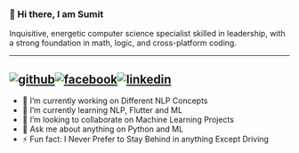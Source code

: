 ### 👋 Hi there, I am Sumit  

Inquisitive, energetic computer science specialist skilled in leadership, with a strong foundation in math, logic, and cross-platform coding.

<!--
**sumitkhamar2260/sumitkhamar2260** is a ✨ _special_ ✨ repository because its `README.md` (this file) appears on your GitHub profile.

Here are some ideas to get you started:
-->

---
[![github](https://cloud.githubusercontent.com/assets/17016297/18839843/0e06a67a-83d2-11e6-993a-b35a182500e0.png)][1][![facebook](https://neilpatel.com/wp-content/uploads/2017/05/LinkedIn.jpg)][2][![linkedin](https://cloud.githubusercontent.com/assets/17016297/18839848/0fc7e74e-83d2-11e6-8c6a-277fc9d6e067.png)][3]
---



- 🔭 I’m currently working on Different NLP Concepts
- 🌱 I’m currently learning NLP, Flutter and ML
- 👯 I’m looking to collaborate on Machine Learning Projects
- 💬 Ask me about anything on Python and ML
- ⚡ Fun fact: I Never Prefer to Stay Behind in anything Except Driving


[1]: https://github.com/sumitkhamar2260
[2]: https://www.facebook.com/khamar.sumit.3
[3]: https://www.linkedin.com/in/sumit-khamar-a1693a15a/
